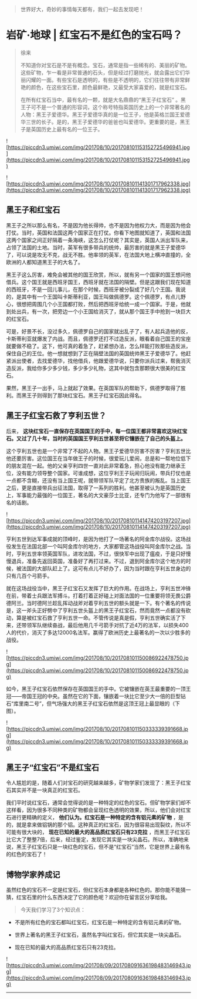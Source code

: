> 世界好大，奇妙的事情每天都有，我们一起去发现吧！

# 岩矿·地球 | 红宝石不是红色的宝石吗？

> 徐来
> 
> 不知道你对宝石是不是有概念。宝石，通常是指一些稀有的、美丽的矿物。这些矿物，乍一看是非常普通的石头，但是经过打磨抛光，就会露出它们华丽闪耀的一面。有些宝石是透明的，有些是不透明的，它们往往带有非常鲜艳的颜色，在这些宝石里，颜色最鲜艳，又最受大家喜爱的，就是红宝石。
> 
> 在所有红宝石当中，最有名的一颗，就是大名鼎鼎的“黑王子红宝石” 。黑王子可不是一个普通的形容词，这个称号特指英国历史上的一个非常著名的人物：黑王子爱德华。黑王子爱德华真的是一位王子，他是英格兰国王爱德华三世的长子。是的，黑王子爱德华的爸爸也叫爱德华。更重要的是，黑王子是英国历史上最有名的一位王子。

![https://piccdn3.umiwi.com/img/201708/10/201708101153152725496941.jpg](https://piccdn3.umiwi.com/img/201708/10/201708101153152725496941.jpg)

![https://piccdn3.umiwi.com/img/201708/10/201708101141301717962338.jpg](https://piccdn3.umiwi.com/img/201708/10/201708101141301717962338.jpg)

## 黑王子和红宝石

黑王子之所以那么有名，不是因为他长得帅，也不是因为他权力大，而是因为他会打仗。当时，英国和法国这两个国家正在打仗。你看下地图就知道了，英国和法国这两个国家之间正好隔着一条海峡，这怎么打仗呢？其实是，英国人派出军队来，占领了法国的土地。当时，英军有很多带兵的统帅，最厉害的就是黑王子爱德华了，可以说是攻无不克，战无不胜。他率领的英军，在法国大地上横冲直撞的，全欧洲的人都知道黑王子的大名了。

黑王子这么厉害，难免会被其他的国王欣赏，所以，就有另一个国家的国王想问他借兵。这个国王就是西班牙国王，西班牙就在法国的隔壁。但是这跟我们现在知道的西班牙，不是一回儿事儿，在那个时候，西班牙被分裂成了好几个王国。我说的，是其中有一个王国叫卡斯蒂利亚，国王叫做佩德罗。这个佩德罗，有点儿野心，很想把周围几个小王国都打败，然后把西班牙给统一成一个国家。于是，他就到处出兵，有一次，把旁边一个小王国给消灭了，就从那个国王手中抢到一块巨大的红宝石。

可是，好景不长，没过多久，佩德罗自己的国家就出乱子了，有人起兵造他的反，卡斯蒂利亚就爆发了内战。而且，佩德罗还打不过造反派，眼看着自己国王的宝座就要做不稳了。这下，他可真的着急了，赶紧想办法，怎么样能打败那些造反派，保住自己的王位。他一想就想到了正在隔壁法国的英国统帅黑王子爱德华了。他赶紧派出使者，去找爱德华，找他借兵，他跟爱德华说，只要你派兵过来，帮我消灭造反派，我给你多少多少钱，多少多少礼物，这其中就包含那颗很大很美的红宝石。

果然，黑王子一出手，马上就起了效果。在英国军队的帮助下，佩德罗取得了胜利。而黑王子则得到了那块红宝石。黑王子红宝石因此得名。

## 黑王子红宝石救了亨利五世？

后来， **这块红宝石一直保存在英国国王的手中，每一位国王都非常喜欢这块红宝石。又过了几十年，当时的英国国王亨利五世甚至将它镶嵌在了自己的头盔上。**

这个亨利五世也是一个非常了不起的人物。黑王子爱德华厉害不厉害？亨利五世比他还要厉害。这位国王在当年做王子的时候，很爱玩儿爱闹，总是和一帮地位低下的朋友混在一起。他的父亲亨利四世一直对此非常着急，担心他没有能力继承王位，没有能力领导整个国家。可谁成想，这位亨利王子玩闹归玩闹，带兵打仗也是一点都不含糊，还没有当上国王呢，就带领军队平定了北方贵族的叛乱。当上国王之后，更是直接带兵出征法国，取得了一系列的胜利。他甚至被认为是英国历史上，军事能力最强的一位国王，著名的大文豪莎士比亚，还专门为他写了一部很有名的话剧。

![https://piccdn3.umiwi.com/img/201708/10/201708101141474203197207.jpg](https://piccdn3.umiwi.com/img/201708/10/201708101141474203197207.jpg)

亨利五世到达军事成就的顶峰时，是因为他打了一场著名的阿金库尔战役。这场战役发生在法国北部一个叫阿金库尔的地方，大家都管这场战役叫阿金库尔之战。当时，亨利五世率领英国军队，进攻法国，不过，很快军中出现了瘟疫，于是只好慢慢退兵，准备先返回英国，准备好了再打过来。不过，退到阿金库尔这个地方的时候，被法国的大部队赶上了。这可有点儿不好办了，因为当时跟在亨利五世身边的只有几百个弓箭手。

就在这场战役当中，黑王子红宝石又发挥了巨大的作用。在战场上，亨利五世冲锋在前，带着士兵跟法军搏斗。打着打着正好碰上对面法国的一位重要将领无畏公爵德阿兰。当时德阿兰趁乱挥动战斧对着亨利五世的额头就是一下。有个著名的传说是，这一斧头正好劈中了亨利五世头盔上的黑王子红宝石，然而竟然一点都没有砍动，算是被红宝石救了亨利五世一命。不管传说是真是假，亨利五世确实活了下来，还带领军队继续奋战，最后他用几千弓箭手对抗了近4万的法军，以损失400人的代价，消灭了多达12000名法军。赢得了欧洲历史上最著名的一次以少胜多的战役。

![https://piccdn3.umiwi.com/img/201708/10/201708101150086922478750.jpg](https://piccdn3.umiwi.com/img/201708/10/201708101150086922478750.jpg)

如今，黑王子红宝石依然保存在英国国王的手中。它被镶嵌在英王最重要的一顶王冠——帝国王冠的中央。虽然在它的下面，镶嵌着一块比它至少大一倍的巨型钻石“库里南二号”，但气场强大的黑王子红宝石依然是这顶王冠上最显眼的（下图）。

![https://piccdn3.umiwi.com/img/201708/10/201708101150333339391668.jpg](https://piccdn3.umiwi.com/img/201708/10/201708101150333339391668.jpg)

## 黑王子“红宝石”不是红宝石

令人尴尬的是，随着人们对宝石的研究越来越多，矿物学家们发现了：黑王子红宝石其实并不是一块真正的红宝石。

我们平时说红宝石，通常会觉得说的是一种特定的红色的宝石。但矿物学家们却不这样看，因为很多不同种类的矿物都会呈现红色透明的效果，所以，他们会对红宝石进行更精确的定义， **他们认为。红宝石是一种特定的含有铝元素的矿物** ，是的，就是拿来做铝锅的那个铝。这种真正的红宝石，因为很容易出现裂纹，所以不可能有很大块的， **现在已知的最大的高品质红宝石只有23克拉** ，而黑王子红宝石比它大了整整7倍，后来，经过鉴定，发现它其实是一块尖晶石。所以，准确地来说，黑王子红宝石只是一块红色的宝石，但不是“红宝石”当然，它是世界上最有名的红色的宝石了！    

## 博物学家养成记

虽然红色的宝石不一定是红宝石，但红宝石本身都是各种红色的。那你能不能猜一猜，红宝石里的什么东西决定了它的颜色呢？欢迎你在留言区分享给我。

> 今天我们学习了3个知识点：

* 不是所有红色的宝石都叫红宝石，红宝石是一种特定的含有铝元素的矿物。

* 世界上著名的黑王子红宝石，虽然名字叫红宝石，但它其实是一块尖晶石。

* 现在已知的最大的高品质红宝石只有23克拉。

![https://piccdn3.umiwi.com/img/201708/09/201708091636198483146943.jpg](https://piccdn3.umiwi.com/img/201708/09/201708091636198483146943.jpg)

---
